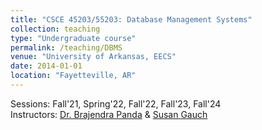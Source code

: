 ```yaml
---
title: "CSCE 45203/55203: Database Management Systems"
collection: teaching
type: "Undergraduate course"
permalink: /teaching/DBMS
venue: "University of Arkansas, EECS"
date: 2014-01-01
location: "Fayetteville, AR"
---
```


Sessions: Fall'21, Spring'22, Fall'22, Fall'23, Fall'24 <br>
Instructors: [Dr. Brajendra Panda](https://engineering.uark.edu/electrical-engineering-computer-science/electrical-engineering-faculty/uid/bpanda/name/Brajendra+Nath+Panda/) & [Susan Gauch](https://engineering.uark.edu/electrical-engineering-computer-science/electrical-engineering-faculty/uid/sgauch/name/Susan+E+Gauch/)
